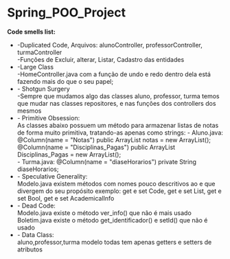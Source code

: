 # Spring_POO_Project

<b>Code smells list:</b>
  <ul>
  <li> -Duplicated Code, Arquivos: alunoController, professorController, turmaController<br>
		-Funções de Excluir, alterar, Listar, Cadastro das entidades </li>
  <li>
	-Large Class<br>
	-HomeController.java com a função de undo e redo dentro dela está fazendo mais do que o seu papel;
  </li>
  <li> 
  	- Shotgun Surgery<br>
	-Sempre que mudamos algo das classes aluno, professor, turma temos que mudar nas classes repositores, e nas funções dos controllers dos mesmos</li>
  <li> 
  	- Primitive Obsession:
 	<br>
	As classes abaixo possuem um método para armazenar listas de notas de forma muito primitiva, tratando-as apenas como strings:
  	- Aluno.java:
		@Column(name = "Notas")
    		public ArrayList<String> notas = new ArrayList<String>();
		@Column(name = "Disciplinas_Pagas")
    		public ArrayList<String> Disciplinas_Pagas = new ArrayList<String>();
	<br>
	- Turma.java:
		@Column(name = "diaseHorarios")
    		private String diaseHorarios;<br>
  </li>
  <li> 
  	- Speculative Generality:<br>
	Modelo.java existem métodos com nomes pouco descritivos ao e que divergem do seu propósito exemplo: get e set Code, get e set List, get e set Bool, get e set AcademicalInfo
  </li>
  <li>
  - Dead Code:<br>
	Modelo.java existe o método ver_info() que não é mais usado<br>
	Boletim.java existe o método get_identificador() e setId() que não é usado
  </li>
  <li>
  - Data Class:<br>
	aluno,professor,turma modelo todas tem apenas getters e setters de atributos
  </li>
  </ul>
